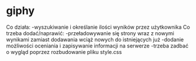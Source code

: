 # giphy
Co działa:
-wyszukiwanie i określanie ilości wyników przez użytkownika
Co trzeba dodać/naprawić:
-przeładowywanie się strony wraz z nowymi wynikami zamiast dodawania wciąż nowych do istniejących już
-dodanie możliwości oceniania i zapisywanie informacji na serwerze
-trzeba zadbać o wygląd poprzez rozbudowanie pliku style.css
